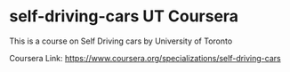 # self-driving-cars UT Coursera
This is a course on Self Driving cars by University of Toronto 

Coursera Link: https://www.coursera.org/specializations/self-driving-cars
